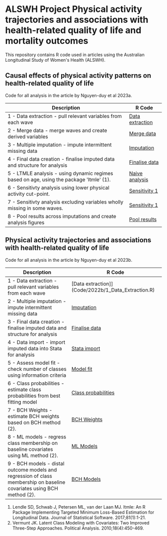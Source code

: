 # ALSWH Project Physical activity trajectories and associations with health-related quality of life and mortality outcomes

This repository contains R code used in articles using the Australian Longitudinal Study of Women's Health (ALSWH).

## Causal effects of physical activity patterns on health-related quality of life
Code for all analysis in the article by Nguyen-duy et al 2023a.

| Description | R Code |
| --- | --- |
| 1 - Data extraction - pull relevant variables from each wave | [Data extraction](Code/2022a/1_Data_Extraction.R) |
| 2 - Merge data - merge waves and create derived variables | [Merge data](Code/2022a/2_Data_Merge.R) |
| 3 - Multiple imputation - impute intermittent missing data | [Imputation](Code/2022a/3_Multiple_Imputation.R) |
| 4 - Final data creation - finalise imputed data and structure for analysis | [Finalise data](Code/2022a/4_Data_Finalise.R) |
| 5 - LTMLE analysis - using dynamic regimes based on age, using the package 'ltmle' (1). | [Naive analysis](Code/2022a/5_Dynamic_Regimes.R) |
| 6 - Sensitivty analysis using lower physical activity cut-point. | [Sensitivity 1](Code/2022a/6_Dynamic_Regimes_Sensitivity1.R) |
| 7 - Sensitivty analysis excluding variables wholly missing in some waves. | [Sensitivity 1](Code/2022a/7_Dynamic_Regimes_Sensitivity2.R) |
| 8 - Pool results across imputations and create analysis figures | [Pool results](Code/2022a/8_Pool_Results.R) |

## Physical activity trajectories and associations with health-related quality of life
Code for all analysis in the article by Nguyen-duy et al 2023b.

| Description | R Code |
| --- | --- |
| 1 - Data extraction - pull relevant variables from each wave | [Data extraction]](Code/2022b/1_Data_Extraction.R) |
| 2 - Multiple imputation - impute intermittent missing data | [Imputation](Code/2022b/2_Multiple_Imputation.R) |
| 3 - Final data creation - finalise imputed data and structure for analysis | [Finalise data](Code/2022b/3_Data_Finalise.R) |
| 4 - Data import - import imputed data into Stata for analysis | [Stata import](Code/2022b/4_Data_Import.do) |
| 5 - Assess model fit - check number of classes using information criteria | [Model fit](Code/2022b/5_Model_Fit.do) |
| 6 - Class probabilities - estimate class probabilities from best fitting model | [Class probabilities](Code/2022b/6_Class_Probabilities.do) |
| 7 - BCH Weights - estimate BCH weights based on BCH method (2). | [BCH Weights](Code/2022b/7_Calculate_BCH_Weights.do) |
| 8 - ML models - regress class membership on baseline covariates using ML method (2). | [ML Models](Code/2022b/8_Latent_Class_Regressions_ML.do) |
| 9 - BCH models - distal outcome models and regression of class membership on baseline covariates using BCH method (2). | [BCH Models](Code/2022b/9_Distal_Models_BCH.do) |

1. Lendle SD, Schwab J, Petersen ML, van der Laan MJ. ltmle: An R Package Implementing Targeted Minimum Loss-Based Estimation for Longitudinal Data. Journal of Statistical Software. 2017;81(1):1-21.
2. Vermunt JK. Latent Class Modeling with Covariates: Two Improved Three-Step Approaches. Political Analysis. 2010;18(4):450-469.




